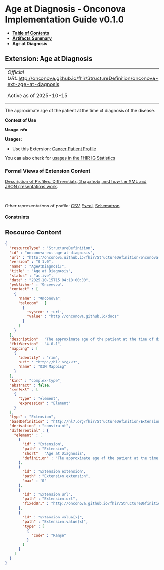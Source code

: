 # Age at Diagnosis - Onconova Implementation Guide v0.1.0

* [**Table of Contents**](toc.md)
* [**Artifacts Summary**](artifacts.md)
* **Age at Diagnosis**

## Extension: Age at Diagnosis 

| | |
| :--- | :--- |
| *Official URL*:http://onconova.github.io/fhir/StructureDefinition/onconova-ext-age-at-diagnosis | *Version*:0.1.0 |
| Active as of 2025-10-15 | *Computable Name*:AgeAtDiagnosis |

The approximate age of the patient at the time of diagnosis of the disease.

**Context of Use**

**Usage info**

**Usages:**

* Use this Extension: [Cancer Patient Profile](StructureDefinition-onconova-cancer-patient.md)

You can also check for [usages in the FHIR IG Statistics](https://packages2.fhir.org/xig/onconova.fhir|current/StructureDefinition/onconova-ext-age-at-diagnosis)

### Formal Views of Extension Content

 [Description of Profiles, Differentials, Snapshots, and how the XML and JSON presentations work](http://build.fhir.org/ig/FHIR/ig-guidance/readingIgs.html#structure-definitions). 

 

Other representations of profile: [CSV](StructureDefinition-onconova-ext-age-at-diagnosis.csv), [Excel](StructureDefinition-onconova-ext-age-at-diagnosis.xlsx), [Schematron](StructureDefinition-onconova-ext-age-at-diagnosis.sch) 

#### Constraints



## Resource Content

```json
{
  "resourceType" : "StructureDefinition",
  "id" : "onconova-ext-age-at-diagnosis",
  "url" : "http://onconova.github.io/fhir/StructureDefinition/onconova-ext-age-at-diagnosis",
  "version" : "0.1.0",
  "name" : "AgeAtDiagnosis",
  "title" : "Age at Diagnosis",
  "status" : "active",
  "date" : "2025-10-15T15:04:18+00:00",
  "publisher" : "Onconova",
  "contact" : [
    {
      "name" : "Onconova",
      "telecom" : [
        {
          "system" : "url",
          "value" : "http://onconova.github.io/docs"
        }
      ]
    }
  ],
  "description" : "The approximate age of the patient at the time of diagnosis of the disease.",
  "fhirVersion" : "4.0.1",
  "mapping" : [
    {
      "identity" : "rim",
      "uri" : "http://hl7.org/v3",
      "name" : "RIM Mapping"
    }
  ],
  "kind" : "complex-type",
  "abstract" : false,
  "context" : [
    {
      "type" : "element",
      "expression" : "Element"
    }
  ],
  "type" : "Extension",
  "baseDefinition" : "http://hl7.org/fhir/StructureDefinition/Extension|4.0.1",
  "derivation" : "constraint",
  "differential" : {
    "element" : [
      {
        "id" : "Extension",
        "path" : "Extension",
        "short" : "Age at Diagnosis",
        "definition" : "The approximate age of the patient at the time of diagnosis of the disease."
      },
      {
        "id" : "Extension.extension",
        "path" : "Extension.extension",
        "max" : "0"
      },
      {
        "id" : "Extension.url",
        "path" : "Extension.url",
        "fixedUri" : "http://onconova.github.io/fhir/StructureDefinition/onconova-ext-age-at-diagnosis"
      },
      {
        "id" : "Extension.value[x]",
        "path" : "Extension.value[x]",
        "type" : [
          {
            "code" : "Range"
          }
        ]
      }
    ]
  }
}

```
